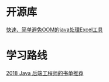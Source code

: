 # 开源库

[快速、简单避免OOM的java处理Excel工具](https://github.com/alibaba/easyexcel)

# 学习路线

[2018 Java 后端工程师的书单推荐](https://juejin.im/post/59c2f3e16fb9a00a600f6a5c)